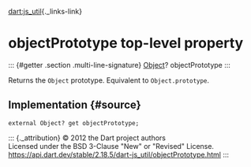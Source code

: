 [dart:js\_util](../dart-js_util/dart-js_util-library){._links-link}

objectPrototype top-level property
==================================

::: {#getter .section .multi-line-signature}
[Object](../dart-core/object-class)? objectPrototype
:::

Returns the `Object` prototype. Equivalent to `Object.prototype`.

Implementation {#source}
--------------

``` {.language-dart data-language="dart"}
external Object? get objectPrototype;
```

::: {._attribution}
© 2012 the Dart project authors\
Licensed under the BSD 3-Clause \"New\" or \"Revised\" License.\
<https://api.dart.dev/stable/2.18.5/dart-js_util/objectPrototype.html>
:::
